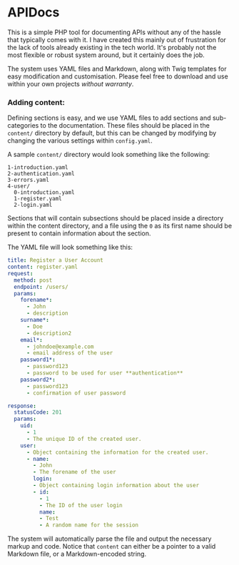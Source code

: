 # APIDocs

This is a simple PHP tool for documenting APIs without any of the hassle that typically comes with it. I have created this mainly out of frustration for the lack of tools already existing in the tech world. It's probably not the most flexible or robust system around, but it certainly does the job.

The system uses YAML files and Markdown, along with Twig templates for easy modification and customisation. Please feel free to download and use within your own projects *without warranty*.

### Adding content:

Defining sections is easy, and we use YAML files to add sections and sub-categories to the documentation. These files should be placed in the `content/` directory by default, but this can be changed by modifying by changing the various settings within `config.yaml`. 

A sample `content/` directory would look something like the following:

```
1-introduction.yaml
2-authentication.yaml
3-errors.yaml
4-user/
  0-introduction.yaml
  1-register.yaml
  2-login.yaml
```

Sections that will contain subsections should be placed inside a directory within the content directory, and a file using the `0` as its first name should be present to contain information about the section. 

The YAML file will look something like this:

```yaml
title: Register a User Account
content: register.yaml
request:
  method: post
  endpoint: /users/
  params:
    forename*: 
      - John
      - description
    surname*: 
      - Doe
      - description2
    email*: 
      - johndoe@example.com
      - email address of the user
    password1*: 
      - password123
      - password to be used for user **authentication**
    password2*: 
      - password123
      - confirmation of user password

response:
  statusCode: 201
  params:
    uid:
      - 1
      - The unique ID of the created user.
    user:
      - Object containing the information for the created user.
      - name: 
        - John
        - The forename of the user
        login:
        - Object containing login information about the user
        - id:
          - 1
          - The ID of the user login
          name:
          - Test
          - A random name for the session
```

The system will automatically parse the file and output the necessary markup and code. Notice that `content` can either be a pointer to a valid Markdown file, or a Markdown-encoded string. 